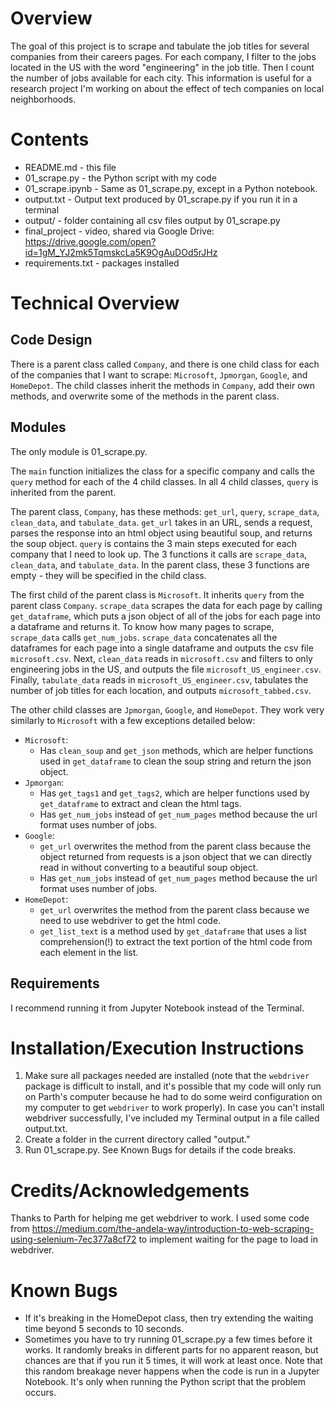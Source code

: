
# Overview

The goal of this project is to scrape and tabulate the job titles for several companies from their careers pages. For each company, I filter to the jobs located in the US with the word "engineering" in the job title. Then I count the number of jobs available for each city. This information is useful for a research project I'm working on about the effect of tech companies on local neighborhoods. 

# Contents
* README.md - this file
* 01_scrape.py - the Python script with my code
* 01_scrape.ipynb - Same as 01_scrape.py, except in a Python notebook. 
* output.txt - Output text produced by 01_scrape.py if you run it in a terminal
* output/ - folder containing all csv files output by 01_scrape.py
* final_project - video, shared via Google Drive: <https://drive.google.com/open?id=1gM_YJ2mk5TqmskcLa5K9OgAuDOd5rJHz>
* requirements.txt - packages installed

# Technical Overview

## Code Design

There is a parent class called `Company`, and there is one child class for each of the companies that I want to scrape: `Microsoft`, `Jpmorgan`, `Google`, and `HomeDepot`. The child classes inherit the methods in `Company`, add their own methods, and overwrite some of the methods in the parent class.

## Modules

The only module is 01_scrape.py.

The `main` function initializes the class for a specific company and calls the `query` method for each of the 4 child classes. In all 4 child classes, `query` is inherited from the parent.

The parent class, `Company`, has these methods: `get_url`, `query`, `scrape_data`, `clean_data`, and `tabulate_data`. `get_url` takes in an URL, sends a request, parses the response into an html object using beautiful soup, and returns the soup object. `query` is contains the 3 main steps executed for each company that I need to look up. The 3 functions it calls are `scrape_data`, `clean_data`, and `tabulate_data`. In the parent class, these 3 functions are empty - they will be specified in the child class. 

The first child of the parent class is `Microsoft`. It inherits `query` from the parent class `Company`. `scrape_data` scrapes the data for each page by calling `get_dataframe`, which puts a json object of all of the jobs for each page into a dataframe and returns it. To know how many pages to scrape, `scrape_data` calls `get_num_jobs`. `scrape_data` concatenates all the dataframes for each page into a single dataframe and outputs the csv file `microsoft.csv`. Next, `clean_data` reads in `microsoft.csv` and filters to only engineering jobs in the US, and outputs the file `microsoft_US_engineer.csv`. Finally, `tabulate_data` reads in `microsoft_US_engineer.csv`, tabulates the number of job titles for each location, and outputs `microsoft_tabbed.csv`. 

The other child classes are `Jpmorgan`, `Google`, and `HomeDepot`. They work very similarly to `Microsoft` with a few exceptions detailed below: 

* `Microsoft`: 
    - Has `clean_soup` and `get_json` methods, which are helper functions used in `get_dataframe` to clean the soup string and return the json object.
* `Jpmorgan`: 
    - Has `get_tags1` and `get_tags2`, which are helper functions used by `get_dataframe` to extract and clean the html tags.
    - Has `get_num_jobs` instead of `get_num_pages` method because the url format uses number of jobs.
* `Google`:
    - `get_url` overwrites the method from the parent class because the object returned from requests is a json object that we can directly read in without converting to a beautiful soup object. 
    - Has `get_num_jobs` instead of `get_num_pages` method because the url format uses number of jobs.
* `HomeDepot`:
    - `get_url` overwrites the method from the parent class because we need to use webdriver to get the html code. 
    - `get_list_text` is a method used by `get_dataframe` that uses a list comprehension(!) to extract the text portion of the html code from each element in the list.

## Requirements
I recommend running it from Jupyter Notebook instead of the Terminal.

# Installation/Execution Instructions

1. Make sure all packages needed are installed (note that the `webdriver` package is difficult to install, and it's possible that my code will only run on Parth's computer because he had to do some weird configuration on my computer to get `webdriver` to work properly). In case you can't install webdriver successfully, I've included my Terminal output in a file called output.txt.
2. Create a folder in the current directory called "output." 
3. Run 01_scrape.py. See Known Bugs for details if the code breaks.

# Credits/Acknowledgements
Thanks to Parth for helping me get webdriver to work. I used some code from <https://medium.com/the-andela-way/introduction-to-web-scraping-using-selenium-7ec377a8cf72> to implement waiting for the page to load in webdriver.

# Known Bugs
* If it's breaking in the HomeDepot class, then try extending the waiting time beyond 5 seconds to 10 seconds.  
* Sometimes you have to try running 01_scrape.py a few times before it works. It randomly breaks in different parts for no apparent reason, but chances are that if you run it 5 times, it will work at least once. Note that this random breakage never happens when the code is run in a Jupyter Notebook. It's only when running the Python script that the problem occurs. 